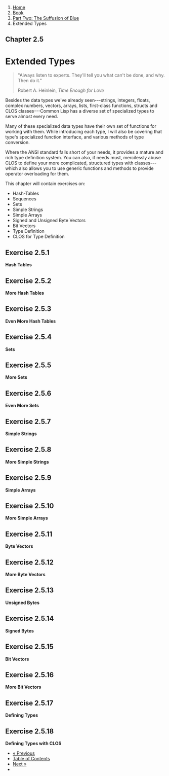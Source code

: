 <ol class="breadcrumb">
  <li><a href="/">Home</a></li>
  <li><a href="/book/">Book</a></li>
  <li><a href="/book/2-0-0-overview/">Part Two: The Suffusion of Blue</a></li>
  <li class="active">Extended Types</li>
</ol>

## Chapter 2.5

# Extended Types

> "Always listen to experts. They'll tell you what can't be done, and why. Then do it."
> <footer>Robert A. Heinlein, <em>Time Enough for Love</em></footer>

Besides the data types we've already seen---strings, integers, floats, complex numbers, vectors, arrays, lists, first-class functions, structs and CLOS classes---Common Lisp has a diverse set of specialized types to serve almost every need.

Many of these specialized data types have their own set of functions for working with them.  While introducing each type, I will also be covering that type's specialized function interface, and various methods of type conversion.

Where the ANSI standard falls short of your needs, it provides a mature and rich type definition system.  You can also, if needs must, mercilessly abuse CLOS to define your more complicated, structured types with classes---which also allows you to use generic functions and methods to provide operator overloading for them.

This chapter will contain exercises on:

* Hash-Tables
* Sequences
* Sets
* Simple Strings
* Simple Arrays
* Signed and Unsigned Byte Vectors
* Bit Vectors
* Type Definition
* CLOS for Type Definition

## Exercise 2.5.1

**Hash Tables**

## Exercise 2.5.2

**More Hash Tables**

## Exercise 2.5.3

**Even More Hash Tables**

## Exercise 2.5.4

**Sets**

## Exercise 2.5.5

**More Sets**

## Exercise 2.5.6

**Even More Sets**

## Exercise 2.5.7

**Simple Strings**

## Exercise 2.5.8

**More Simple Strings**

## Exercise 2.5.9

**Simple Arrays**

## Exercise 2.5.10

**More Simple Arrays**

## Exercise 2.5.11

**Byte Vectors**

## Exercise 2.5.12

**More Byte Vectors**

## Exercise 2.5.13

**Unsigned Bytes**

## Exercise 2.5.14

**Signed Bytes**

## Exercise 2.5.15

**Bit Vectors**

## Exercise 2.5.16

**More Bit Vectors**

## Exercise 2.5.17

**Defining Types**

## Exercise 2.5.18

**Defining Types with CLOS**

<ul class="pager">
  <li class="previous"><a href="/book/2-04-0-data-persistence/">&laquo; Previous</a></li>
  <li><a href="/book/">Table of Contents</a></li>
  <li class="next"><a href="/book/2-06-0-threads-memos-parallel/">Next &raquo;</a><li>
</ul>
